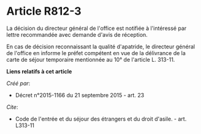 # Article R812-3

La décision du directeur général de l'office est notifiée à l'intéressé par lettre recommandée avec demande d'avis de
réception. 

En cas de décision reconnaissant la qualité d'apatride, le directeur général de l'office en informe le préfet compétent en
vue de la délivrance de la carte de séjour temporaire mentionnée au 10° de l'article L. 313-11.

**Liens relatifs à cet article**

_Créé par_:

  - Décret n°2015-1166 du 21 septembre 2015 - art. 23

_Cite_:

  - Code de l'entrée et du séjour des étrangers et du droit d'asile. - art. L313-11
